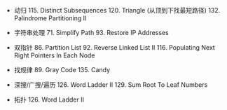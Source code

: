 - 动归
  115. Distinct Subsequences
  120. Triangle (从顶到下找最短路径)
  132. Palindrome Partitioning II

- 字符串处理
  71. Simplify Path
  93. Restore IP Addresses

- 双指针
  86. Partition List
  92. Reverse Linked List II
  116. Populating Next Right Pointers In Each Node

- 找规律
  89. Gray Code
  135. Candy
  
- 深搜/广搜/遍历
  126. Word Ladder II
  129. Sum Root To Leaf Numbers
  
- 拓扑
  126. Word Ladder II